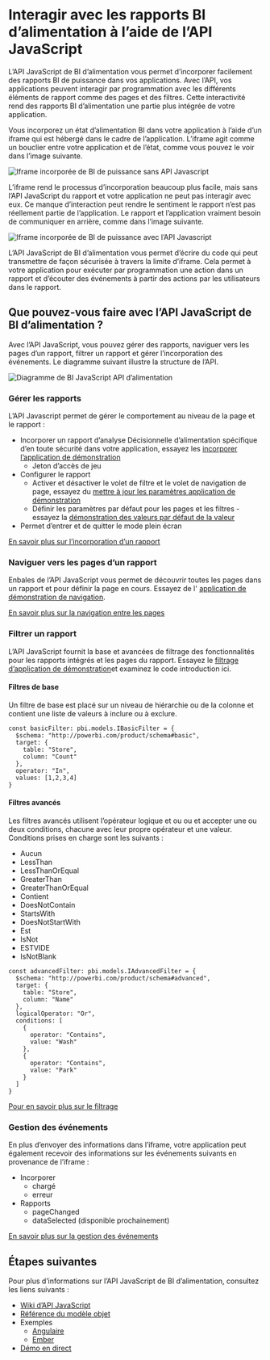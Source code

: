 <properties
   pageTitle="Interagir avec les rapports à l’aide de l’API JavaScript | Microsoft Azure"
   description="Puissance incorporées de BI, interagir avec les rapports à l’aide de l’API JavaScript"
   services="power-bi-embedded"
   documentationCenter=""
   authors="guyinacube"
   manager="erikre"
   editor=""
   tags=""/>
<tags
   ms.service="power-bi-embedded"
   ms.devlang="NA"
   ms.topic="hero-article"
   ms.tgt_pltfrm="NA"
   ms.workload="powerbi"
   ms.date="10/04/2016"
   ms.author="asaxton"/>

# <a name="interact-with-power-bi-reports-using-the-javascript-api"></a>Interagir avec les rapports BI d’alimentation à l’aide de l’API JavaScript

L’API JavaScript de BI d’alimentation vous permet d’incorporer facilement des rapports BI de puissance dans vos applications. Avec l’API, vos applications peuvent interagir par programmation avec les différents éléments de rapport comme des pages et des filtres. Cette interactivité rend des rapports BI d’alimentation une partie plus intégrée de votre application.

Vous incorporez un état d’alimentation BI dans votre application à l’aide d’un iframe qui est hébergé dans le cadre de l’application. L’iframe agit comme un bouclier entre votre application et de l’état, comme vous pouvez le voir dans l’image suivante. 

![Iframe incorporée de BI de puissance sans API Javascript](media\powerbi-embedded-interact-with-reports\powerbi-embedded-interact-report-1.png)

L’iframe rend le processus d’incorporation beaucoup plus facile, mais sans l’API JavaScript du rapport et votre application ne peut pas interagir avec eux. Ce manque d’interaction peut rendre le sentiment le rapport n’est pas réellement partie de l’application. Le rapport et l’application vraiment besoin de communiquer en arrière, comme dans l’image suivante.

![Iframe incorporée de BI de puissance avec l’API Javascript](media\powerbi-embedded-interact-with-reports\powerbi-embedded-interact-report-2.png)

L’API JavaScript de BI d’alimentation vous permet d’écrire du code qui peut transmettre de façon sécurisée à travers la limite d’iframe. Cela permet à votre application pour exécuter par programmation une action dans un rapport et d’écouter des événements à partir des actions par les utilisateurs dans le rapport.

## <a name="what-can-you-do-with-the-power-bi-javascript-api"></a>Que pouvez-vous faire avec l’API JavaScript de BI d’alimentation ?
Avec l’API JavaScript, vous pouvez gérer des rapports, naviguer vers les pages d’un rapport, filtrer un rapport et gérer l’incorporation des événements. Le diagramme suivant illustre la structure de l’API.

![Diagramme de BI JavaScript API d’alimentation](media\powerbi-embedded-interact-with-reports\powerbi-embedded-interact-report-3.png)


### <a name="manage-reports"></a>Gérer les rapports
L’API Javascript permet de gérer le comportement au niveau de la page et le rapport :

- Incorporer un rapport d’analyse Décisionnelle d’alimentation spécifique d’en toute sécurité dans votre application, essayez les [incorporer l’application de démonstration](http://azure-samples.github.io/powerbi-angular-client/#/scenario1)
  - Jeton d’accès de jeu
- Configurer le rapport
  - Activer et désactiver le volet de filtre et le volet de navigation de page, essayez du [mettre à jour les paramètres application de démonstration](http://azure-samples.github.io/powerbi-angular-client/#/scenario6)
  - Définir les paramètres par défaut pour les pages et les filtres - essayez la [démonstration des valeurs par défaut de la valeur](http://azure-samples.github.io/powerbi-angular-client/#/scenario5)
- Permet d’entrer et de quitter le mode plein écran

[En savoir plus sur l’incorporation d’un rapport](https://github.com/Microsoft/PowerBI-JavaScript/wiki/Embedding-Basics)


### <a name="navigate-to-pages-in-a-report"></a>Naviguer vers les pages d’un rapport
Enbales de l’API JavaScript vous permet de découvrir toutes les pages dans un rapport et pour définir la page en cours. Essayez de l' [application de démonstration de navigation](http://azure-samples.github.io/powerbi-angular-client/#/scenario3).

[En savoir plus sur la navigation entre les pages](https://github.com/Microsoft/PowerBI-JavaScript/wiki/Page-Navigation)

### <a name="filter-a-report"></a>Filtrer un rapport
L’API JavaScript fournit la base et avancées de filtrage des fonctionnalités pour les rapports intégrés et les pages du rapport. Essayez le [filtrage d’application de démonstration](http://azure-samples.github.io/powerbi-angular-client/#/scenario4)et examinez le code introduction ici.  


#### <a name="basic-filters"></a>Filtres de base
Un filtre de base est placé sur un niveau de hiérarchie ou de la colonne et contient une liste de valeurs à inclure ou à exclure.

```
const basicFilter: pbi.models.IBasicFilter = {
  $schema: "http://powerbi.com/product/schema#basic",
  target: {
    table: "Store",
    column: "Count"
  },
  operator: "In",
  values: [1,2,3,4]
}
```


#### <a name="advanced-filters"></a>Filtres avancés
Les filtres avancés utilisent l’opérateur logique et ou ou et accepter une ou deux conditions, chacune avec leur propre opérateur et une valeur. Conditions prises en charge sont les suivants :

- Aucun
- LessThan
- LessThanOrEqual
- GreaterThan
- GreaterThanOrEqual
- Contient
- DoesNotContain
- StartsWith
- DoesNotStartWith
- Est
- IsNot
- ESTVIDE
- IsNotBlank

```
const advancedFilter: pbi.models.IAdvancedFilter = {
  $schema: "http://powerbi.com/product/schema#advanced",
  target: {
    table: "Store",
    column: "Name"
  },
  logicalOperator: "Or",
  conditions: [
    {
      operator: "Contains",
      value: "Wash"
    },
    {
      operator: "Contains",
      value: "Park"
    }
  ]
}
```
[Pour en savoir plus sur le filtrage](https://github.com/Microsoft/PowerBI-JavaScript/wiki/Filters)


### <a name="handling-events"></a>Gestion des événements
En plus d’envoyer des informations dans l’iframe, votre application peut également recevoir des informations sur les événements suivants en provenance de l’iframe :

- Incorporer
  - chargé
  - erreur
- Rapports
  - pageChanged
  - dataSelected (disponible prochainement)

[En savoir plus sur la gestion des événements](https://github.com/Microsoft/PowerBI-JavaScript/wiki/Handling-Events)


## <a name="next-steps"></a>Étapes suivantes
Pour plus d’informations sur l’API JavaScript de BI d’alimentation, consultez les liens suivants :

- [Wiki d’API JavaScript](https://github.com/Microsoft/PowerBI-JavaScript/wiki)
- [Référence du modèle objet](https://microsoft.github.io/powerbi-models/modules/_models_.html)
- Exemples
  - [Angulaire](http://azure-samples.github.io/powerbi-angular-client)
  - [Ember](https://github.com/Microsoft/powerbi-ember)
- [Démo en direct](https://microsoft.github.io/PowerBI-JavaScript/demo/)
